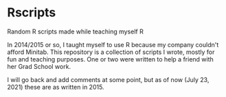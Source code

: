 # Rscripts
 Random R scripts made while teaching myself R
 
 In 2014/2015 or so, I taught myself to use R because my company couldn't afford Minitab.
 This repository is a collection of scripts I wrote, mostly for fun and teaching purposes.
 One or two were written to help a friend with her Grad School work.
 
 I will go back and add comments at some point, but as of now (July 23, 2021) these are as written in 2015.
